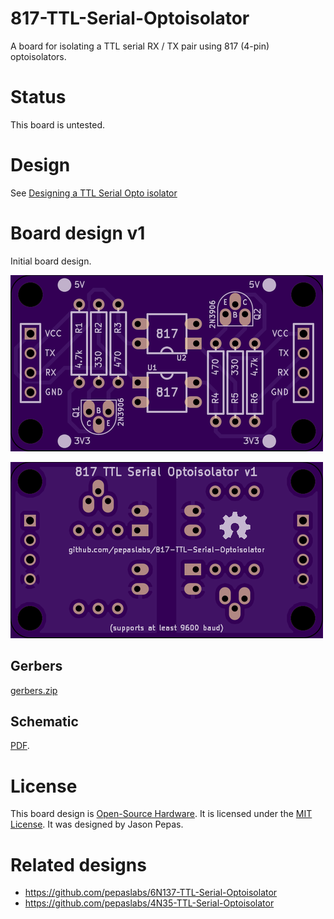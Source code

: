 # 817-TTL-Serial-Optoisolator
A board for isolating a TTL serial RX / TX pair using 817 (4-pin) optoisolators.

# Status

This board is untested.

# Design

See [Designing a TTL Serial Opto isolator](https://github.com/pepaslabs/Electronics/wiki/Designing-a-TTL-Serial-Opto-isolator)

# Board design v1

Initial board design.

![](releases/v1/top.png)

![](releases/v1/bottom.png)

## Gerbers

[gerbers.zip](releases/v1/gerbers.zip)

## Schematic

[PDF](releases/v1/817-TTL-Serial-Optoisolator%20schematic.pdf).

# License

This board design is [Open-Source Hardware](http://www.oshwa.org/definition/).  It is licensed under the [MIT License](http://opensource.org/licenses/MIT).  It was designed by Jason Pepas.

# Related designs

- https://github.com/pepaslabs/6N137-TTL-Serial-Optoisolator
- https://github.com/pepaslabs/4N35-TTL-Serial-Optoisolator
